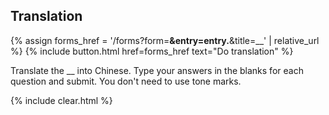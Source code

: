 ## Translation

{% assign forms_href = '/forms?form=__&entry=entry.__&title=__' | relative_url %}
{% include button.html href=forms_href text="Do translation" %}

Translate the __ into Chinese. Type your answers in the blanks for each question and submit. You don't need to use tone marks.

{% include clear.html %}
